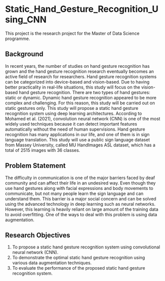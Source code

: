 # Static_Hand_Gesture_Recognition_Using_CNN

This project is the research project for the Master of Data Science programme.

## Background
In recent years, the number of studies on hand gesture recognition has grown and the hand gesture recognition research eventually becomes an active field of research for researchers. Hand gesture recognition systems can be categorized into device-based and vision-based. Due to having better practicality in real-life situations, this study will focus on the vision-based hand gesture recognition. There are two types of hand gestures: static or dynamic. Dynamic hand gesture recognition appeared to be more complex and challenging. For this reason, this study will be carried out on static gestures only. This study will propose a static hand gesture recognition system using deep learning architectures. According to Mohamed et al. (2021), convolution neural network (CNN) is one of the most widely used techniques because it can detect important features automatically without the need of human supervisions. Hand gesture recognition has many applications in our life, and one of them is in sign language translation. This study will use a public sign language dataset from Massey University, called MU HandImages ASL dataset, which has a total of 2515 images with 36 classes.

## Problem Statement
The difficulty in communication is one of the major barriers faced by deaf community and can affect their life in an undesired way. Even though they use hand gestures along with facial expressions and body movements to communicate, but not many people learn the sign language and can understand them. This barrier is a major social concern and can be solved using the advanced technology in deep learning such as neural networks. However, this learning is heavily reliant on large amount of the training data to avoid overfitting. One of the ways to deal with this problem is using data augmentation. 

## Research Objectives
1. To propose a static hand gesture recognition system using convolutional neural network (CNN).
2. To demonstrate the optimal static hand gesture recognition using various data augmentation techniques. 
3. To evaluate the performance of the proposed static hand gesture recognition system.
